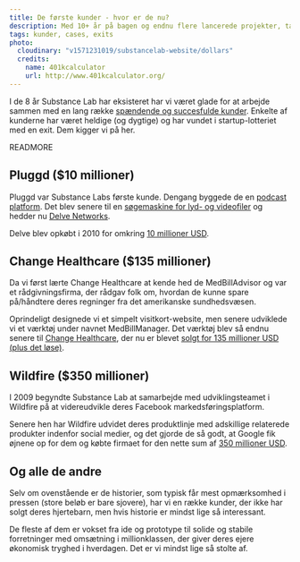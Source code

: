 ```yaml
---
title: De første kunder - hvor er de nu?
description: Med 10+ år på bagen og endnu flere lancerede projekter, tager Jakob et kig tilbage på nogle af vores mest succesfulde kunder.
tags: kunder, cases, exits
photo:
  cloudinary: "v1571231019/substancelab-website/dollars"
  credits:
    name: 401kcalculator
    url: http://www.401kcalculator.org/
---
```


I de 8 år Substance Lab har eksisteret har vi været glade for at arbejde sammen med en lang række [spændende og succesfulde kunder](https://substancelab.dk/work/). Enkelte af kunderne har været heldige (og dygtige) og har vundet i startup-lotteriet med en exit. Dem kigger vi på her.

READMORE

## Pluggd ($10 millioner)

Pluggd var Substance Labs første kunde. Dengang byggede de en [podcast platform](https://techcrunch.com/2006/06/22/pluggd-podcast-community-opens-for-use/). Det blev senere til en [søgemaskine for lyd- og videofiler](https://techcrunch.com/2006/09/24/pluggd-to-make-podcasts-chunkier-searchable/) og hedder nu [Delve Networks](https://techcrunch.com/2008/06/11/pluggd-targets-brightcove-with-delve-networks-a-new-video-delivery-platform/).

Delve blev opkøbt i 2010 for omkring [10 millioner USD](https://gigaom.com/2010/08/02/419-limelight-acquires-cloud-based-video-platform-delve-networks/).

## Change Healthcare ($135 millioner)

Da vi først lærte Change Healthcare at kende hed de MedBillAdvisor og var et rådgivningsfirma, der rådgav folk om, hvordan de kunne spare på/håndtere deres regninger fra det amerikanske sundhedsvæsen.

Oprindeligt designede vi et simpelt visitkort-website, men senere udviklede vi et værktøj under navnet MedBillManager. Det værktøj blev så endnu senere til [Change Healthcare](http://www.changehealthcare.com/), der nu er blevet [solgt for 135 millioner USD (plus det løse)](http://www.prnewswire.com/news-releases/emdeon-to-acquire-change-healthcare-283204591.html).

## Wildfire ($350 millioner)

I 2009 begyndte Substance Lab at samarbejde med udviklingsteamet i Wildfire på at videreudvikle deres Facebook markedsføringsplatform.

Senere hen har Wildfire udvidet deres produktlinje med adskillige relaterede produkter indenfor social medier, og det gjorde de så godt, at Google fik øjnene op for dem og købte firmaet for den nette sum af [350 millioner USD](https://techcrunch.com/2012/07/31/google-acquires-wildfire/).

## Og alle de andre

Selv om ovenstående er de historier, som typisk får mest opmærksomhed i pressen (store beløb er bare sjovere), har vi en række kunder, der ikke har solgt deres hjertebarn, men hvis historie er mindst lige så interessant.

De fleste af dem er vokset fra ide og prototype til solide og stabile forretninger  med omsætning i millionklassen, der giver deres ejere økonomisk tryghed i hverdagen. Det er vi mindst lige så stolte af.
